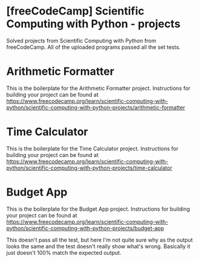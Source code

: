# [freeCodeCamp] Scientific Computing with Python - projects
Solved projects from Scientific Computing with Python from freeCodeCamp.
All of the uploaded programs passed all the set tests.

# Arithmetic Formatter

This is the boilerplate for the Arithmetic Formatter project. Instructions for building your project can be found at https://www.freecodecamp.org/learn/scientific-computing-with-python/scientific-computing-with-python-projects/arithmetic-formatter

# Time Calculator

This is the boilerplate for the Time Calculator project. Instructions for building your project can be found at https://www.freecodecamp.org/learn/scientific-computing-with-python/scientific-computing-with-python-projects/time-calculator

# Budget App

This is the boilerplate for the Budget App project. Instructions for building your project can be found at https://www.freecodecamp.org/learn/scientific-computing-with-python/scientific-computing-with-python-projects/budget-app

This doesn't pass all the test, but here I'm not quite sure why as the output looks the same and the test doesn't really show what's wrong. Basically it just doesn't 100% match the expected output.
